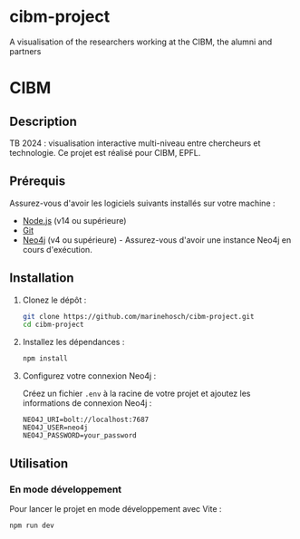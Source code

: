 # cibm-project

A visualisation of the researchers working at the CIBM, the alumni and partners

# CIBM

## Description

TB 2024 : visualisation interactive multi-niveau entre chercheurs et technologie. Ce projet est réalisé pour CIBM, EPFL.

## Prérequis

Assurez-vous d'avoir les logiciels suivants installés sur votre machine :

- [Node.js](https://nodejs.org/) (v14 ou supérieure)
- [Git](https://git-scm.com/)
- [Neo4j](https://neo4j.com/download/) (v4 ou supérieure) - Assurez-vous d'avoir une instance Neo4j en cours d'exécution.

## Installation

1. Clonez le dépôt :

   ```bash
   git clone https://github.com/marinehosch/cibm-project.git
   cd cibm-project
   ```

2. Installez les dépendances :

   ```bash
   npm install
   ```

3. Configurez votre connexion Neo4j :

   Créez un fichier `.env` à la racine de votre projet et ajoutez les informations de connexion Neo4j :

   ```env
   NEO4J_URI=bolt://localhost:7687
   NEO4J_USER=neo4j
   NEO4J_PASSWORD=your_password
   ```

## Utilisation

### En mode développement

Pour lancer le projet en mode développement avec Vite :

```bash
npm run dev

```
